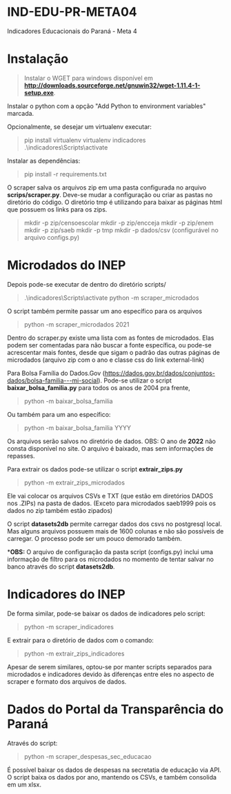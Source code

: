 # IND-EDU-PR-META04
 Indicadores Educacionais do Paraná - Meta 4

 # Instalação

 > Instalar o WGET para windows disponível em **http://downloads.sourceforge.net/gnuwin32/wget-1.11.4-1-setup.exe**.

Instalar o python com a opção "Add Python to environment variables" marcada.

Opcionalmente, se desejar um virtualenv executar:
 > pip install virtualenv
 > virtualenv indicadores
 > .\indicadores\Scripts\activate

Instalar as dependências:

 > pip install -r requirements.txt



O scraper salva os arquivos zip em uma pasta configurada no arquivo **scrips/scraper.py**. Deve-se mudar a configuração ou criar as pastas no diretório do código. O diretório tmp é utilizando para baixar as páginas html que possuem os links para os zips.
 
 > mkdir -p zip/censoescolar
 > mkdir -p zip/encceja
 > mkdir -p zip/enem
 > mkdir -p zip/saeb
 > mkdir -p tmp
 > mkdir -p dados/csv (configurável no arquivo configs.py)

# Microdados do INEP

Depois pode-se executar de dentro do diretório scripts/

 > .\indicadores\Scripts\activate
 > python -m scraper_microdados

 O script também permite passar um ano específico para os arquivos

 > python -m scraper_microdados 2021

Dentro do scraper.py existe uma lista com as fontes de microdados. Elas podem ser comentadas para não buscar a fonte específica, ou pode-se acrescentar mais fontes, desde que sigam o padrão das outras páginas de microdados (arquivo zip com o ano e classe css do link external-link)

Para Bolsa Família do Dados.Gov (https://dados.gov.br/dados/conjuntos-dados/bolsa-familia---mi-social). Pode-se utilizar o script **baixar_bolsa_familia.py** para todos os anos de 2004 pra frente,

 > python -m baixar_bolsa_familia

 Ou também para um ano específico:

 > python -m baixar_bolsa_familia YYYY

 Os arquivos serão salvos no diretório de dados. OBS: O ano de **2022** não consta disponível no site. O arquivo é baixado, mas sem informações de repasses.

Para extrair os dados pode-se utilizar o script **extrair_zips.py**

> python -m extrair_zips_microdados

Ele vai colocar os arquivos CSVs e TXT (que estão em diretórios DADOS nos .ZIPs) na pasta de dados. (Exceto para microdados saeb1999 pois os dados no zip também estão zipados)

O script **datasets2db** permite carregar dados dos csvs no postgresql local. Mas alguns arquivos possuem mais de 1600 colunas e não são possíveis de carregar. O processo pode ser um pouco demorado também.

***OBS:** O arquivo de configuração da pasta script (configs.py) inclui uma informação de filtro para os microdados no momento de tentar salvar no banco através do script **datasets2db**.

# Indicadores do INEP

De forma similar, pode-se baixar os dados de indicadores pelo script:

> python -m scraper_indicadores

E extrair para o diretório de dados com o comando:

> python -m extrair_zips_indicadores

Apesar de serem similares, optou-se por manter scripts separados para microdados e indicadores devido às diferenças entre eles no aspecto de scraper e formato dos arquivos de dados.

# Dados do Portal da Transparência do Paraná

Através do script:

> python -m scraper_despesas_sec_educacao

É possível baixar os dados de despesas na secretatia de educação via API. O script baixa os dados por ano, mantendo os CSVs, e também consolida em um xlsx.